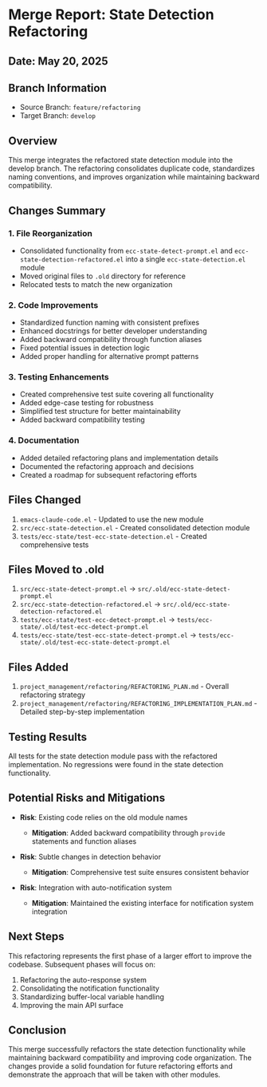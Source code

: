 # Merge Report: State Detection Refactoring

## Date: May 20, 2025

## Branch Information
- Source Branch: `feature/refactoring`
- Target Branch: `develop`

## Overview
This merge integrates the refactored state detection module into the develop branch. The refactoring consolidates duplicate code, standardizes naming conventions, and improves organization while maintaining backward compatibility.

## Changes Summary

### 1. File Reorganization
- Consolidated functionality from `ecc-state-detect-prompt.el` and `ecc-state-detection-refactored.el` into a single `ecc-state-detection.el` module
- Moved original files to `.old` directory for reference
- Relocated tests to match the new organization

### 2. Code Improvements
- Standardized function naming with consistent prefixes
- Enhanced docstrings for better developer understanding
- Added backward compatibility through function aliases
- Fixed potential issues in detection logic
- Added proper handling for alternative prompt patterns

### 3. Testing Enhancements
- Created comprehensive test suite covering all functionality
- Added edge-case testing for robustness
- Simplified test structure for better maintainability
- Added backward compatibility testing

### 4. Documentation
- Added detailed refactoring plans and implementation details
- Documented the refactoring approach and decisions
- Created a roadmap for subsequent refactoring efforts

## Files Changed
1. `emacs-claude-code.el` - Updated to use the new module
2. `src/ecc-state-detection.el` - Created consolidated detection module
3. `tests/ecc-state/test-ecc-state-detection.el` - Created comprehensive tests

## Files Moved to .old
1. `src/ecc-state-detect-prompt.el` → `src/.old/ecc-state-detect-prompt.el`
2. `src/ecc-state-detection-refactored.el` → `src/.old/ecc-state-detection-refactored.el`
3. `tests/ecc-state/test-ecc-detect-prompt.el` → `tests/ecc-state/.old/test-ecc-detect-prompt.el`
4. `tests/ecc-state/test-ecc-state-detect-prompt.el` → `tests/ecc-state/.old/test-ecc-state-detect-prompt.el`

## Files Added
1. `project_management/refactoring/REFACTORING_PLAN.md` - Overall refactoring strategy
2. `project_management/refactoring/REFACTORING_IMPLEMENTATION_PLAN.md` - Detailed step-by-step implementation

## Testing Results
All tests for the state detection module pass with the refactored implementation. No regressions were found in the state detection functionality.

## Potential Risks and Mitigations
- **Risk**: Existing code relies on the old module names
  - **Mitigation**: Added backward compatibility through `provide` statements and function aliases
  
- **Risk**: Subtle changes in detection behavior
  - **Mitigation**: Comprehensive test suite ensures consistent behavior
  
- **Risk**: Integration with auto-notification system
  - **Mitigation**: Maintained the existing interface for notification system integration

## Next Steps
This refactoring represents the first phase of a larger effort to improve the codebase. Subsequent phases will focus on:

1. Refactoring the auto-response system
2. Consolidating the notification functionality
3. Standardizing buffer-local variable handling
4. Improving the main API surface

## Conclusion
This merge successfully refactors the state detection functionality while maintaining backward compatibility and improving code organization. The changes provide a solid foundation for future refactoring efforts and demonstrate the approach that will be taken with other modules.